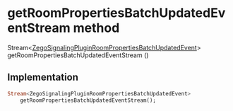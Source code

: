 


# getRoomPropertiesBatchUpdatedEventStream method








Stream&lt;[ZegoSignalingPluginRoomPropertiesBatchUpdatedEvent](../../zego_uikit_prebuilt_live_audio_room/ZegoSignalingPluginRoomPropertiesBatchUpdatedEvent-class.md)> getRoomPropertiesBatchUpdatedEventStream
()








## Implementation

```dart
Stream<ZegoSignalingPluginRoomPropertiesBatchUpdatedEvent>
    getRoomPropertiesBatchUpdatedEventStream();
```







